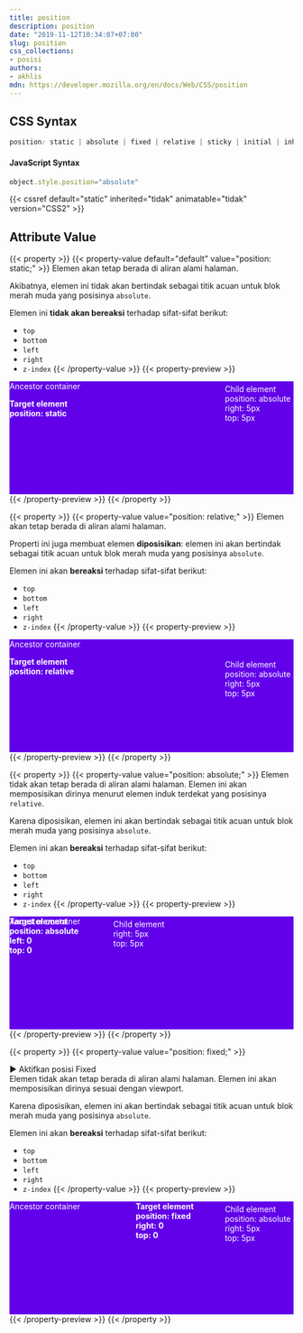 ```yaml
---
title: position
description: position
date: "2019-11-12T10:34:07+07:00"
slug: position
css_collections:
- posisi
authors:
- akhlis
mdn: https://developer.mozilla.org/en/docs/Web/CSS/position
---
```


## CSS Syntax
```css
position: static | absolute | fixed | relative | sticky | initial | inherit;
```

#### JavaScript Syntax
```js
object.style.position="absolute"
```
{{< cssref default="static" inherited="tidak" animatable="tidak" version="CSS2" >}}

## Attribute Value

{{< property >}}
{{< property-value default="default" value="position: static;" >}}
Elemen akan tetap berada di aliran alami halaman.

Akibatnya, elemen ini tidak akan bertindak sebagai titik acuan untuk blok merah muda yang posisinya `absolute`.

Elemen ini __tidak akan bereaksi__ terhadap sifat-sifat berikut:

- `top`
- `bottom`
- `left`
- `right`
- `z-index`
{{< /property-value >}}
{{< property-preview >}}
<div class="property__example position p-3" id="position-static">
  <p>Ancestor container</p>
  <div class="block block--alpha text-sm leading-tight bg-green-A100 rounded-sm p-4"><strong>Target element<br>position:
      static</strong>
    <div class="block block--pink text-sm leading-tight bg-pink-A100 rounded-sm p-4">Child element<br>position:
      absolute<br>right: 5px<br>top: 5px</div>
  </div>
</div>
{{< /property-preview >}}
{{< /property >}}

{{< property >}}
{{< property-value value="position: relative;" >}}
Elemen akan tetap berada di aliran alami halaman.

Properti ini juga membuat elemen __diposisikan__: elemen ini akan bertindak sebagai titik acuan untuk blok merah muda
yang posisinya `absolute`.

Elemen ini akan __bereaksi__ terhadap sifat-sifat berikut:

- `top`
- `bottom`
- `left`
- `right`
- `z-index`
{{< /property-value >}}
{{< property-preview >}}
<div class="property__example position p-3" id="position-relative">
  <p>Ancestor container</p>
  <div class="block block--alpha text-sm leading-tight bg-green-A100 rounded-sm p-4"><strong>Target element<br>position:
      relative</strong>
    <div class="block block--pink text-sm leading-tight bg-pink-A100 rounded-sm p-4">Child element<br>position:
      absolute<br>right: 5px<br>top: 5px</div>
  </div>
</div>
{{< /property-preview >}}
{{< /property >}}

{{< property >}}
{{< property-value value="position: absolute;" >}}
Elemen tidak akan tetap berada di aliran alami halaman. Elemen ini akan memposisikan dirinya menurut elemen induk
terdekat yang posisinya `relative`.

Karena diposisikan, elemen ini akan bertindak sebagai titik acuan untuk blok merah muda yang posisinya `absolute`.

Elemen ini akan __bereaksi__ terhadap sifat-sifat berikut:

- `top`
- `bottom`
- `left`
- `right`
- `z-index`
{{< /property-value >}}
{{< property-preview >}}
<div class="property__example position p-3" id="position-absolute">
  <p>Ancestor container</p>
  <div class="block block--alpha text-sm leading-tight bg-green-A100 rounded-sm p-4"><strong>Target element<br>position:
      absolute<br>left: 0<br>top: 0</strong>
    <div class="block block--pink text-sm leading-tight bg-pink-A100 rounded-sm p-4">Child element<br>right: 5px<br>top:
      5px</div>
  </div>
</div>
{{< /property-preview >}}
{{< /property >}}

{{< property >}}
{{< property-value value="position: fixed;" >}}
<div class="button-fixed flex mt-4 mb-4">
  <a class="button example-fixed-toggle text-white text-sm py-2 bg-green-A400 rounded-sm hover:no-underline px-6"
    data-slug="position-fixed"></a>
</div>
Elemen tidak akan tetap berada di aliran alami halaman. Elemen ini akan memposisikan dirinya sesuai dengan viewport.

Karena diposisikan, elemen ini akan bertindak sebagai titik acuan untuk blok merah muda yang posisinya `absolute`.

Elemen ini akan __bereaksi__ terhadap sifat-sifat berikut:

- `top`
- `bottom`
- `left`
- `right`
- `z-index`
{{< /property-value >}}
{{< property-preview >}}
<div class="property__example position p-3" id="position-fixed">
  <p>Ancestor container</p>
  <div class="block block--alpha text-sm leading-tight bg-green-A100 rounded-sm p-4"><strong>Target element<br>position:
      fixed<br>right: 0<br>top: 0</strong>
    <div class="block block--pink text-sm leading-tight bg-pink-A100 rounded-sm p-4">Child element<br>position:
      absolute<br>right: 5px<br>top: 5px</div>
  </div>
</div>
{{< /property-preview >}}
{{< /property >}}

<style type="text/css">
  .position {
    background: #6200EA;
    color: #fff;
    height: 200px;
    position: relative;
  }

  .position .block--alpha {
    margin-top: 1em;
  }

  .position .block--pink {
    position: absolute;
    right: 5px;
    top: 5px;
  }

  #position-relative .block--alpha {
    position: relative;
  }

  #position-absolute .block--alpha {
    left: 0;
    margin-top: 0;
    position: absolute;
    top: 0;
    width: 280px;
  }

  #position-fixed.is-fixed .block--alpha {
    position: fixed;
    z-index: 10000;
  }

  #position-fixed .block--alpha {
    left: auto;
    right: 0;
    margin-top: 0;
    position: absolute;
    top: 0;
    width: 280px;
  }

  .button-fixed .button:before {
    content: "▶ Aktifkan posisi Fixed"
  }

  .button-fixed .button:first-letter {
    margin-right: 1px;
  }

  .button-fixed .button.is-enabled {
    background: red;
  }

  .button-fixed .button.is-enabled:before {
    content: "￭ Nonaktifkan posisi fixed"
  }
</style>

<script>
  // Property: Enable fixed
  var $fixedButtons = document.querySelectorAll('.example-fixed-toggle');

  Array.prototype.forEach.call($fixedButtons, function ($fixedButton, index) {
    var slug = $fixedButton.dataset.slug;
    var $target = document.getElementById(slug);

    $fixedButton.addEventListener('click', function (event) {
      this.classList.toggle('is-enabled');
      $target.classList.toggle('is-fixed');
    });
  });
</script>